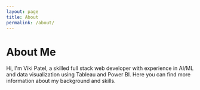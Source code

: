 ```yaml
---
layout: page
title: About
permalink: /about/
---
```


# About Me

Hi, I'm Viki Patel, a skilled full stack web developer with experience in AI/ML and data visualization using Tableau and Power BI. Here you can find more information about my background and skills.
